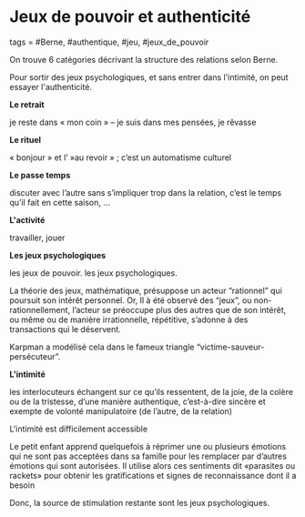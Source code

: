# Jeux de pouvoir et authenticité
tags = #Berne, #authentique, #jeu, #jeux_de_pouvoir

On trouve 6 catégories décrivant la structure des relations selon Berne.

Pour sortir des jeux psychologiques, et sans entrer dans l'intimité, on peut essayer l'authenticité.

**Le retrait**

je reste dans « mon coin » – je suis dans mes pensées, je rêvasse

**Le rituel**

« bonjour » et l’ »au revoir » ; c’est un automatisme culturel

**Le passe temps**

discuter avec l’autre sans s’impliquer trop dans la relation, c’est le temps qu’il fait en cette saison, ...

**L'activité**

travailler, jouer

**Les jeux psychologiques**

les jeux de pouvoir. les jeux psychologiques.

La théorie des jeux, mathématique, présuppose un acteur “rationnel” qui poursuit son intérêt personnel. Or, Il à été observé des “jeux”, ou non-rationnellement, l’acteur se préoccupe plus des autres que de son intérêt, ou même ou de manière irrationnelle, répétitive, s’adonne à des transactions qui le déservent.

Karpman a modélisé cela dans le fameux triangle “victime-sauveur- persécuteur”.

**L'intimité**

les interlocuteurs échangent sur ce qu’ils ressentent, de la joie, de la colère ou de la tristesse, d’une manière authentique, c’est-à-dire sincère et exempte de volonté manipulatoire (de l’autre, de la relation)

L'intimité est difficilement accessible

Le petit enfant apprend quelquefois à réprimer une ou plusieurs émotions qui ne sont pas acceptées dans sa famille pour les remplacer par d’autres émotions qui sont autorisées. Il utilise alors ces sentiments dit «parasites ou rackets» pour obtenir les gratifications et signes de reconnaissance dont il a besoin

Donc, la source de stimulation restante sont les jeux psychologiques.

